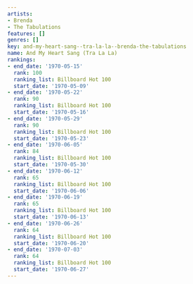 ```yaml
---
artists:
- Brenda
- The Tabulations
features: []
genres: []
key: and-my-heart-sang--tra-la-la--brenda-the-tabulations
name: And My Heart Sang (Tra La La)
rankings:
- end_date: '1970-05-15'
  rank: 100
  ranking_list: Billboard Hot 100
  start_date: '1970-05-09'
- end_date: '1970-05-22'
  rank: 90
  ranking_list: Billboard Hot 100
  start_date: '1970-05-16'
- end_date: '1970-05-29'
  rank: 90
  ranking_list: Billboard Hot 100
  start_date: '1970-05-23'
- end_date: '1970-06-05'
  rank: 84
  ranking_list: Billboard Hot 100
  start_date: '1970-05-30'
- end_date: '1970-06-12'
  rank: 65
  ranking_list: Billboard Hot 100
  start_date: '1970-06-06'
- end_date: '1970-06-19'
  rank: 65
  ranking_list: Billboard Hot 100
  start_date: '1970-06-13'
- end_date: '1970-06-26'
  rank: 64
  ranking_list: Billboard Hot 100
  start_date: '1970-06-20'
- end_date: '1970-07-03'
  rank: 64
  ranking_list: Billboard Hot 100
  start_date: '1970-06-27'
---
```


